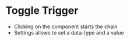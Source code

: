 # Toggle Trigger

- Clicking on the component starts the chain
- Settings allows to set a data-type and a value